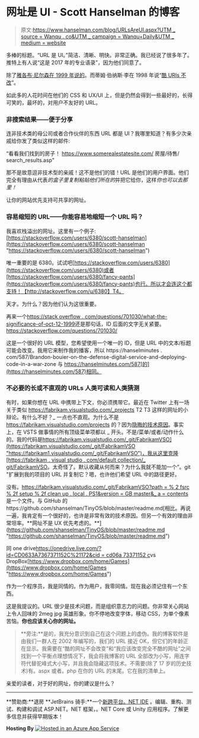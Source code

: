 # 网址是 UI - Scott Hanselman 的博客

> 原文:[https://www.hanselman.com/blog/URLsAreUI.aspx?UTM _ source = Wanqu . co&UTM _ campaign = Wanqu+Daily&UTM _ medium = website](https://www.hanselman.com/blog/URLsAreUI.aspx?utm_source=wanqu.co&utm_campaign=Wanqu+Daily&utm_medium=website)



多棒的标题。“URL 是 UI。”简洁、清晰、明快。非常正确。我已经说了很多年了。推特上有人说“这是 2017 年的专业语录”，因为他们同意了。

除了[雅各布·尼尔森在 1999 年说的](https://www.nngroup.com/articles/url-as-ui/)。而蒂姆·伯纳斯·李在 1998 年说“[酷 URIs 不改](https://www.w3.org/Provider/Style/URI)”。

如此多的人花时间在他们的 CSS 和 UX/UI 上，但是仍然会得到一些最好的，长得可笑的，最坏的，对用户不友好的 URL。

### 非搜索结果——便于分享

连非技术类的母公司或者合作伙伴的东西 URL 都是 UI？我哪里知道？有多少次亲戚给你发了类似这样的邮件:

“看看我们找到的房子！
https://www.somerealestatesite.com/
房屋/待售/
search_results.asp"

那不是故意逗非技术型的亲戚！这不是他们的错！URL 是他们的用户界面。他们完全有理由从代表*的盒子里复制粘贴他们所在的*并把它给你，这样*你也可以去那里！*

让你的网站优先支持可共享的网址。

### 容易缩短的 URL——你能容易地缩短一个 URL 吗？

我喜欢栈溢出的网址。这里有一个例子:[https://stackoverflow.com/users/6380/scott-hanselman](https://stackoverflow.com/users/6380/scott-hanselman "https://stackoverflow.com/users/6380/scott-hanselman")

唯一重要的是 6380。试试吧[https://stackoverflow.com/users/6380](https://stackoverflow.com/users/6380)或者[https://stackoverflow.com/users/6380/fancy-pants](https://stackoverflow.com/users/6380/fancy-pants)也行。所以才会连这个都支持！【http://stackoverflow.com/u/6380】T4。

天才。为什么？因为他们认为这很重要。

再来一个[https://stack overflow . com/questions/701030/what-the-significance-of-oct-12-1999](https://stackoverflow.com/questions/701030/whats-the-significance-of-oct-12-1999 "https://stackoverflow.com/questions/701030/whats-the-significance-of-oct-12-1999")还是那句话，ID 后面的文字无关紧要。https://stackoverflow.com/questions/701030/

这是一个很好的 URL 模型，您希望使用一个唯一的 ID，但是 URL 中的文本/标题可能会改变。我用它来制作我的播客，所以 https://hanselminutes . com/587/Brandon-bouier-on-the-defense-digital-service-and-deploying-code-in-a-war-zone 与 https://hanselminutes.com/587[的](https://hanselminutes.com/587)相同。

### 不必要的长或不直观的 URLs 人类可读和人类猜测

有时，如果你想在 URL 中携带上下文，你必须携带它。最近在 Twitter 上有一场关于类似 https://fabrikam.visualstudio.com/_projects T2 T3 这样的网址的小辩论。有什么不好？_ 一点也不直观。为什么不是 https://fabrikam.visualstudio.com/projects 的？因为[隐晦的技术原因](https://twitter.com/cschleiden/status/883197966600646656)。事实上，在 VSTS 做事情的所有顶级菜单项都以 _ 开头。不是/菜单/或者/动作什么的。我的代码是[https://fabrikam.visualstudio.com/_git/FabrikamVSO](https://fabrikam.visualstudio.com/_git/FabrikamVSO "https://fabrikam1.visualstudio.com/_git/FabrikamVSO")，我从这里克隆[https://fabrikam . visual studio . com/default collection/_ git/FabrikamVSO](https://fabrikam.visualstudio.com/DefaultCollection/_git/FabrikamVSO)。太奇怪了。默认收藏从何而来？为什么我就不能加一个”。git "扩展到我的项目的 URL 并复制它？嗯，也许他们希望 URL 中的路径更好。

没有。[https://fabrikam.visualstudio.com/_git/FabrikamVSO?path = % 2 fsrc % 2f setup % 2f clean up . local . PS1&version = GB master&_ a = contents](https://fabrikam.visualstudio.com/_git/FabrikamVSO?path=%2Fsrc%2Fsetup%2Fcleanup.local.ps1&version=GBmaster&_a=contents "https://fabrikam1.visualstudio.com/_git/FabrikamVSO?path=%2Fsrc%2Fsetup%2Fcleanup.local.ps1&version=GBmaster&_a=contents")是一个文件。与 GitHub 的 https://github.com/shanselman/TinyOS/blob/master/readme.md[相比。再说一遍，我肯定有一个很好的，也许是非常有效的技术原因。但另一个有效的理由非常坦率。**网址不是 UX 优先考虑的。**](https://github.com/shanselman/TinyOS/blob/master/readme.md "https://github.com/shanselman/TinyOS/blob/master/readme.md")

同 one drive[https://onedrive.live.com/?id=CD0633A7367371152C%21172&cid = cd06a 73371152 c](https://onedrive.live.com/?id=CD0633A7367371152C%21172&cid=CD06A73371152C "https://onedrive.live.com/?id=CD0633A7367371152C%21172&cid=CD06A7367371152C")vs DropBox[https://www.dropbox.com/home/Games](https://www.dropbox.com/home/Games "https://www.dropbox.com/home/Games")

作为一个程序员，我是同情的。作为用户，我零同情。现在我必须记住有一个东西。

这是我提议的。URL 很少是技术问题，而是组织意志力的问题。你非常关心网站上令人回味的 2meg jpg 英雄形象。你不停地改变字体，移动 CSS，为单个像素苦恼。**你也应该关心你的网址。**

> **旁注:**是的，我充分意识到自己在这个问题上的虚伪。我的博客软件是由我们一群人在 2002 年编写的，我们的 URL 接近 OK，但它们的年龄正在显示。我需要在“酷的网址不会改变”和“我应该改变完全不酷的网址”之间找到一个平衡点理想情况下，我会将我博客的 URL 全部改为小写，用连字符代替驼峰式大小写，并且我会隐藏这项技术。不需要(除了 17 岁的历史技术)有。aspx 或者。php 在你的 URL 的末尾。它在我的清单上。

亲爱的读者，对于好的网址，你的建议是什么？

* * *

**赞助商:**退房 **JetBrains 骑手:**一个[新跨平台。NET IDE](http://hnsl.mn/2tZFXWR) 。编辑、重构、测试、构建和调试 ASP.NET。NET 框架，。NET Core 或 Unity 应用程序。了解更多信息并获得早期版本！

**Hosting By** [![Hosted in an Azure App Service](../Images/000f0da8e0fcda2e73503aea752d6ecc.png)](https://azure.microsoft.com/free)